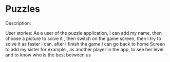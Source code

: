 # Puzzles




Description:



User stories:
As a user of the puzzle application, I can add my name, then choose a picture to solve it , then switch on the game screen, then I try to solve it as faster I can, after I finish the game I can go back to home Screen to add my sister for example
 , as another player in the app, to see her level and to know who is the best between us


